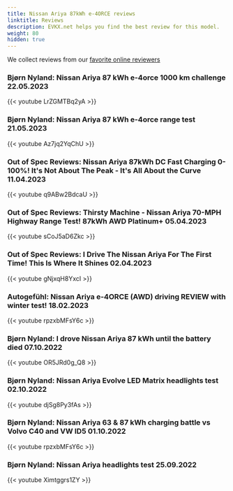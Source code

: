 ```yaml
---
title: Nissan Ariya 87kWh e-4ORCE reviews
linktitle: Reviews
description: EVKX.net helps you find the best review for this model. 
weight: 80
hidden: true
---
```

<object type="image/svg+xml" data="../modelnavigation.svg"></object>
We collect reviews from our [favorite online reviewers](/guides/evreviewers/)

### Bjørn Nyland: Nissan Ariya 87 kWh e-4orce 1000 km challenge 22.05.2023

{{< youtube LrZGMTBq2yA >}}

### Bjørn Nyland: Nissan Ariya 87 kWh e-4orce range test 21.05.2023

{{< youtube Az7jq2YqChU >}}

### Out of Spec Reviews: Nissan Ariya 87kWh DC Fast Charging 0-100%! It's Not About The Peak - It's All About the Curve 11.04.2023

{{< youtube q9ABw2BdcaU >}}

### Out of Spec Reviews: Thirsty Machine - Nissan Ariya 70-MPH Highway Range Test! 87kWh AWD Platinum+ 05.04.2023

{{< youtube sCoJ5aD6Zkc >}}

### Out of Spec Reviews: I Drive The Nissan Ariya For The First Time! This Is Where It Shines 02.04.2023

{{< youtube gNjxqH8YxcI >}}

### Autogefühl: Nissan Ariya e-4ORCE (AWD) driving REVIEW with winter test! 18.02.2023

{{< youtube rpzxbMFsY6c >}}

### Bjørn Nyland: I drove Nissan Ariya 87 kWh until the battery died 07.10.2022

{{< youtube OR5JRd0g_Q8 >}}

### Bjørn Nyland: Nissan Ariya Evolve LED Matrix headlights test 02.10.2022

{{< youtube djSg8Py3fAs >}}

### Bjørn Nyland: Nissan Ariya 63 & 87 kWh charging battle vs Volvo C40 and VW ID5 01.10.2022

{{< youtube rpzxbMFsY6c >}}

### Bjørn Nyland: Nissan Ariya headlights test 25.09.2022

{{< youtube Ximtggrs1ZY >}}

